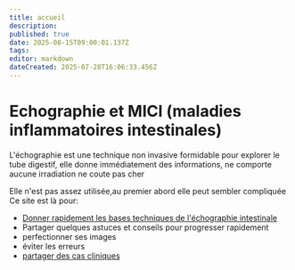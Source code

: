 ```yaml
---
title: accueil
description: 
published: true
date: 2025-08-15T09:00:01.137Z
tags: 
editor: markdown
dateCreated: 2025-07-28T16:06:33.456Z
---
```


# Echographie et MICI (maladies inflammatoires intestinales)

L'échographie est une technique non invasive formidable pour explorer le tube digestif, 
elle donne immédiatement des informations, 
ne comporte aucune irradiation
ne coute pas cher

Elle n'est pas assez utilisée,au premier abord elle peut sembler compliquée
Ce site est là pour:

- [Donner rapidement les bases techniques de l'échographie intestinale](/bases)
- Partager quelques astuces et conseils pour progresser rapidement
- perfectionner ses images
- éviter les erreurs
- [partager des cas cliniques](/cascliniques/home)